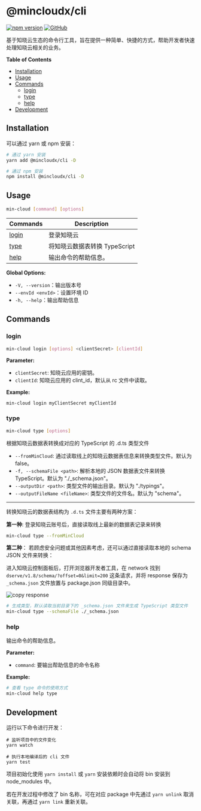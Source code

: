 # @mincloudx/cli

[![npm version](https://badge.fury.io/js/%40mincloud%2Fcli.svg)](https://badge.fury.io/js/%40mincloud%2Fcli)
[![GitHub](https://img.shields.io/github/license/anran758/mincloudx)](https://github.com/anran758/mincloudx/blob/master/LICENSE)

基于知晓云生态的命令行工具，旨在提供一种简单、快捷的方式，帮助开发者快速处理知晓云相关的业务。

**Table of Contents**

- [Installation](#installation)
- [Usage](#usage)
- [Commands](#commands)
  - [login](#login)
  - [type](#type)
  - [help](#help)
- [Development](#development)

## Installation

可以通过 yarn 或 npm 安装：

```bash
# 通过 yarn 安装
yarn add @mincloudx/cli -D

# 通过 npm 安装
npm install @mincloudx/cli -D
```

## Usage

```bash
min-cloud [command] [options]
```

| Commands        | Description                   |
| --------------- | ----------------------------- |
| [login](#login) | 登录知晓云                    |
| [type](#type)   | 将知晓云数据表转换 TypeScript |
| [help](#help)   | 输出命令的帮助信息。          |

**Global Options:**

- `-V, --version`：输出版本号
- `--envId <envId>`：设置环境 ID
- `-h, --help`：输出帮助信息

## Commands

### login

```bash
min-cloud login [options] <clientSecret> [clientId]
```

**Parameter:**

- `clientSecret`: 知晓云应用的密钥。
- `clientId`: 知晓云应用的 clint_id，默认从 rc 文件中读取。

**Example:**

```bash
min-cloud login myClientSecret myClientId
```

### type

```bash
min-cloud type [options]
```

根据知晓云数据表转换成对应的 TypeScript 的 .d.ts 类型文件

- `--fromMinCloud`: 通过读取线上的知晓云数据表信息来转换类型文件。默认为 false。
- `-f, --schemaFile <path>`: 解析本地的 JSON 数据表文件来转换 TypeScript。默认为 "./\_schema.json"。
- `--outputDir <path>`: 类型文件的输出目录。默认为 "./typings"。
- `--outputFileName <fileName>`: 类型文件的文件名。默认为 "schema"。

---

转换知晓云的数据表结构为 `.d.ts` 文件主要有两种方案：

**第一种**: 登录知晓云账号后，直接读取线上最新的数据表记录来转换

```bash
min-cloud type --fromMinCloud
```

**第二种**： 若顾虑安全问题或其他因素考虑，还可以通过直接读取本地的 schema JSON 文件来转换：

进入知晓云控制面板后，打开浏览器开发者工具，在 network 找到 `dserve/v1.8/schema/?offset=0&limit=200` 这条请求，并将 response 保存为 `_schema.json` 文件放置与 package.json 同级目录中。

![copy response](static/network-save-response.png)

```bash
# 生成类型，默认读取当前目录下的 _schema.json 文件来生成 TypeScript 类型文件
min-cloud type --schemaFile ./_schema.json
```

### help

输出命令的帮助信息。

**Parameter:**

- `command`: 要输出帮助信息的命令名称

**Example:**

```bash
# 查看 type 命令的使用方式
min-cloud help type
```

## Development

运行以下命令进行开发：

```shell
# 监听项目中的文件变化
yarn watch

# 执行本地编译后的 cli 文件
yarn test
```

项目初始化使用 `yarn install` 或 `yarn` 安装依赖时会自动将 bin 安装到 node_modules 中。

若在开发过程中修改了 bin 名称，可在对应 package 中先通过 `yarn unlink` 取消关联，再通过 `yarn link` 重新关联。
